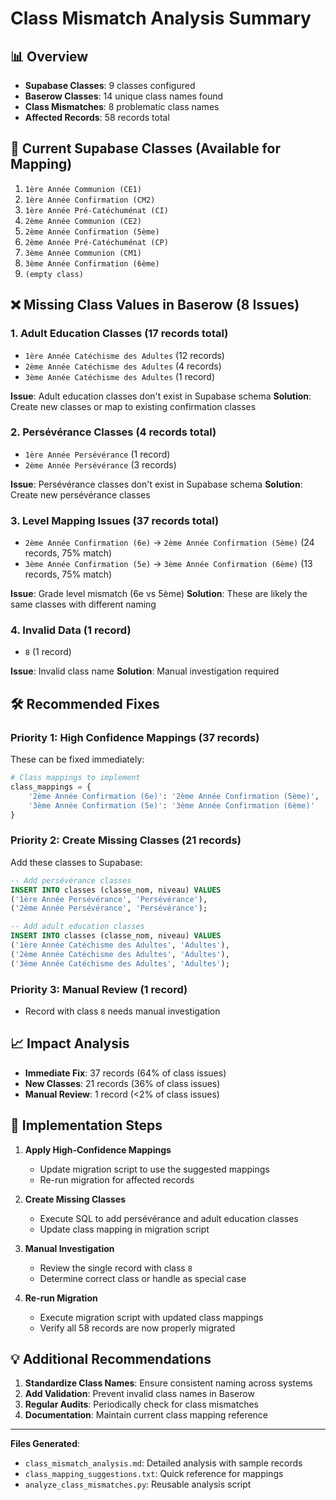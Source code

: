 # Class Mismatch Analysis Summary

## 📊 Overview
- **Supabase Classes**: 9 classes configured
- **Baserow Classes**: 14 unique class names found
- **Class Mismatches**: 8 problematic class names
- **Affected Records**: 58 records total

## 🎯 Current Supabase Classes (Available for Mapping)
1. `1ère Année Communion (CE1)`
2. `1ère Année Confirmation (CM2)`
3. `1ère Année Pré-Catéchuménat (CI)`
4. `2ème Année Communion (CE2)`
5. `2ème Année Confirmation (5ème)`
6. `2ème Année Pré-Catéchuménat (CP)`
7. `3ème Année Communion (CM1)`
8. `3ème Année Confirmation (6ème)`
9. `(empty class)`

## ❌ Missing Class Values in Baserow (8 Issues)

### 1. **Adult Education Classes** (17 records total)
- `1ère Année Catéchisme des Adultes` (12 records)
- `2ème Année Catéchisme des Adultes` (4 records)
- `3ème Année Catéchisme des Adultes` (1 record)

**Issue**: Adult education classes don't exist in Supabase schema
**Solution**: Create new classes or map to existing confirmation classes

### 2. **Persévérance Classes** (4 records total)
- `1ère Année Persévérance` (1 record)
- `2ème Année Persévérance` (3 records)

**Issue**: Persévérance classes don't exist in Supabase schema
**Solution**: Create new persévérance classes

### 3. **Level Mapping Issues** (37 records total)
- `2ème Année Confirmation (6e)` → `2ème Année Confirmation (5ème)` (24 records, 75% match)
- `3ème Année Confirmation (5e)` → `3ème Année Confirmation (6ème)` (13 records, 75% match)

**Issue**: Grade level mismatch (6e vs 5ème)
**Solution**: These are likely the same classes with different naming

### 4. **Invalid Data** (1 record)
- `8` (1 record)

**Issue**: Invalid class name
**Solution**: Manual investigation required

## 🛠️ Recommended Fixes

### Priority 1: High Confidence Mappings (37 records)
These can be fixed immediately:

```python
# Class mappings to implement
class_mappings = {
    '2ème Année Confirmation (6e)': '2ème Année Confirmation (5ème)',
    '3ème Année Confirmation (5e)': '3ème Année Confirmation (6ème)'
}
```

### Priority 2: Create Missing Classes (21 records)
Add these classes to Supabase:

```sql
-- Add persévérance classes
INSERT INTO classes (classe_nom, niveau) VALUES 
('1ère Année Persévérance', 'Persévérance'),
('2ème Année Persévérance', 'Persévérance');

-- Add adult education classes  
INSERT INTO classes (classe_nom, niveau) VALUES
('1ère Année Catéchisme des Adultes', 'Adultes'),
('2ème Année Catéchisme des Adultes', 'Adultes'),
('3ème Année Catéchisme des Adultes', 'Adultes');
```

### Priority 3: Manual Review (1 record)
- Record with class `8` needs manual investigation

## 📈 Impact Analysis
- **Immediate Fix**: 37 records (64% of class issues)
- **New Classes**: 21 records (36% of class issues)
- **Manual Review**: 1 record (<2% of class issues)

## 🚀 Implementation Steps

1. **Apply High-Confidence Mappings**
   - Update migration script to use the suggested mappings
   - Re-run migration for affected records

2. **Create Missing Classes**
   - Execute SQL to add persévérance and adult education classes
   - Update class mapping in migration script

3. **Manual Investigation**
   - Review the single record with class `8`
   - Determine correct class or handle as special case

4. **Re-run Migration**
   - Execute migration script with updated class mappings
   - Verify all 58 records are now properly migrated

## 💡 Additional Recommendations

1. **Standardize Class Names**: Ensure consistent naming across systems
2. **Add Validation**: Prevent invalid class names in Baserow
3. **Regular Audits**: Periodically check for class mismatches
4. **Documentation**: Maintain current class mapping reference

---
**Files Generated**:
- `class_mismatch_analysis.md`: Detailed analysis with sample records
- `class_mapping_suggestions.txt`: Quick reference for mappings
- `analyze_class_mismatches.py`: Reusable analysis script